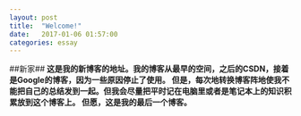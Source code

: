 ```yaml
---
layout: post
title:  "Welcome!"
date:   2017-01-06 01:57:00
categories: essay
---
```


##新家##<b>
这是我的新博客的地址。我的博客从最早的空间，之后的CSDN，接着是Google的博客，因为一些原因停止了使用。
但是，每次地转换博客阵地使我不能把自己的总结发到一起。但我会尽量把平时记在电脑里或者是笔记本上的知识积累放到这个博客上。
但愿，这是我的最后一个博客。

